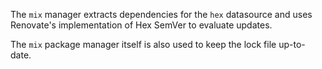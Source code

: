 The `mix` manager extracts dependencies for the `hex` datasource and uses Renovate's implementation of Hex SemVer to evaluate updates.

The `mix` package manager itself is also used to keep the lock file up-to-date.
